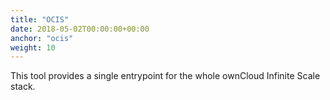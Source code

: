 ```yaml
---
title: "OCIS"
date: 2018-05-02T00:00:00+00:00
anchor: "ocis"
weight: 10
---
```


This tool provides a single entrypoint for the whole ownCloud Infinite Scale stack.
